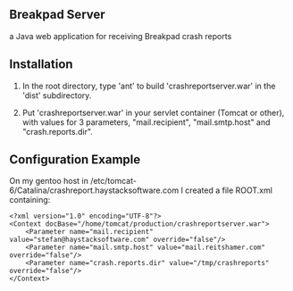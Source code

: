 Breakpad Server
---------------

a Java web application for receiving Breakpad crash reports


Installation
------------

1. In the root directory, type 'ant' to build 'crashreportserver.war' in the 'dist' subdirectory.

2. Put 'crashreportserver.war' in your servlet container (Tomcat or other),
with values for 3 parameters, "mail.recipient", "mail.smtp.host" and
"crash.reports.dir".


Configuration Example
---------------------

On my gentoo host in /etc/tomcat-6/Catalina/crashreport.haystacksoftware.com I created a file ROOT.xml containing:

    <?xml version="1.0" encoding="UTF-8"?>
    <Context docBase="/home/tomcat/production/crashreportserver.war">
        <Parameter name="mail.recipient" value="stefan@haystacksoftware.com" override="false"/>
        <Parameter name="mail.smtp.host" value="mail.reitshamer.com" override="false"/>
        <Parameter name="crash.reports.dir" value="/tmp/crashreports" override="false"/>
    </Context>

